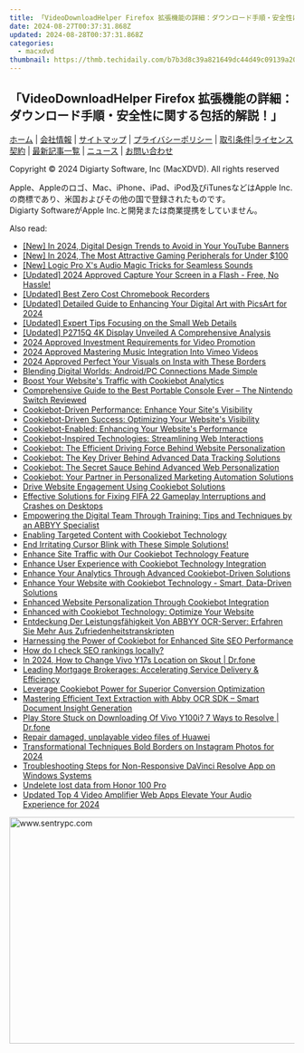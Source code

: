 ```yaml
---
title: 「VideoDownloadHelper Firefox 拡張機能の詳細：ダウンロード手順・安全性に関する包括的解説！」
date: 2024-08-27T00:37:31.868Z
updated: 2024-08-28T00:37:31.868Z
categories:
  - macxdvd
thumbnail: https://thmb.techidaily.com/b7b3d8c39a821649dc44d49c09139a20a97e41dfca3f0d118aeffb822a7ad834.jpg
---
```


## 「VideoDownloadHelper Firefox 拡張機能の詳細：ダウンロード手順・安全性に関する包括的解説！」

[ホーム](https://tools.techidaily.com/macxdvd/products/) | [会社情報](https://tools.techidaily.com/macxdvd/products/) | [サイトマップ](https://tools.techidaily.com/macxdvd/products/) | [プライバシーポリシー](https://tools.techidaily.com/macxdvd/products/) | [取引条件](https://tools.techidaily.com/macxdvd/products/)|[ライセンス契約](https://tools.techidaily.com/macxdvd/products/) | [最新記事一覧](https://tools.techidaily.com/macxdvd/products/) | [ニュース](https://tools.techidaily.com/macxdvd/products/) | [お問い合わせ](https://tools.techidaily.com/macxdvd/products/)

Copyright © 2024 Digiarty Software, Inc (MacXDVD). All rights reserved

Apple、Appleのロゴ、Mac、iPhone、iPad、iPod及びiTunesなどはApple Inc.の商標であり、米国およびその他の国で登録されたものです。  
Digiarty SoftwareがApple Inc.と開発または商業提携をしていません。

<ins class="adsbygoogle"
     style="display:block"
     data-ad-format="autorelaxed"
     data-ad-client="ca-pub-7571918770474297"
     data-ad-slot="1223367746"></ins>



<ins class="adsbygoogle"
     style="display:block"
     data-ad-client="ca-pub-7571918770474297"
     data-ad-slot="8358498916"
     data-ad-format="auto"
     data-full-width-responsive="true"></ins>

<span class="atpl-alsoreadstyle">Also read:</span>
<div><ul>
<li><a href="https://youtube-blog.techidaily.com/n-2024-digital-design-trends-to-avoid-in-your-youtube-banners/"><u>[New] In 2024, Digital Design Trends to Avoid in Your YouTube Banners</u></a></li>
<li><a href="https://screen-sharing-recording.techidaily.com/new-in-2024-the-most-attractive-gaming-peripherals-for-under-100/"><u>[New] In 2024, The Most Attractive Gaming Peripherals for Under $100</u></a></li>
<li><a href="https://extra-guidance.techidaily.com/new-logic-pro-xs-audio-magic-tricks-for-seamless-sounds/"><u>[New] Logic Pro X's Audio Magic Tricks for Seamless Sounds</u></a></li>
<li><a href="https://desktop-recording.techidaily.com/1716069961337-updated-2024-approved-capture-your-screen-in-a-flash-free-no-hassle/"><u>[Updated] 2024 Approved  Capture Your Screen in a Flash - Free, No Hassle!</u></a></li>
<li><a href="https://digital-screen-recording.techidaily.com/updated-best-zero-cost-chromebook-recorders/"><u>[Updated] Best Zero Cost Chromebook Recorders</u></a></li>
<li><a href="https://fox-http.techidaily.com/updated-detailed-guide-to-enhancing-your-digital-art-with-picsart-for-2024/"><u>[Updated] Detailed Guide to Enhancing Your Digital Art with PicsArt for 2024</u></a></li>
<li><a href="https://some-techniques.techidaily.com/updated-expert-tips-focusing-on-the-small-web-details/"><u>[Updated] Expert Tips  Focusing on the Small Web Details</u></a></li>
<li><a href="https://extra-support.techidaily.com/updated-p2715q-4k-display-unveiled-a-comprehensive-analysis/"><u>[Updated] P2715Q 4K Display Unveiled  A Comprehensive Analysis</u></a></li>
<li><a href="https://extra-support.techidaily.com/2024-approved-investment-requirements-for-video-promotion/"><u>2024 Approved  Investment Requirements for Video Promotion</u></a></li>
<li><a href="https://vimeo-videos.techidaily.com/2024-approved-mastering-music-integration-into-vimeo-videos/"><u>2024 Approved  Mastering Music Integration Into Vimeo Videos</u></a></li>
<li><a href="https://instagram-video-recordings.techidaily.com/2024-approved-perfect-your-visuals-on-insta-with-these-borders/"><u>2024 Approved  Perfect Your Visuals on Insta with These Borders</u></a></li>
<li><a href="https://windows11.techidaily.com/blending-digital-worlds-androidpc-connections-made-simple/"><u>Blending Digital Worlds: Android/PC Connections Made Simple</u></a></li>
<li><a href="https://some-guidance.techidaily.com/boost-your-websites-traffic-with-cookiebot-analytics/"><u>Boost Your Website's Traffic with Cookiebot Analytics</u></a></li>
<li><a href="https://buynow-tips.techidaily.com/comprehensive-guide-to-the-best-portable-console-ever-the-nintendo-switch-reviewed/"><u>Comprehensive Guide to the Best Portable Console Ever – The Nintendo Switch Reviewed</u></a></li>
<li><a href="https://some-guidance.techidaily.com/cookiebot-driven-performance-enhance-your-sites-visibility/"><u>Cookiebot-Driven Performance: Enhance Your Site's Visibility</u></a></li>
<li><a href="https://some-guidance.techidaily.com/cookiebot-driven-success-optimizing-your-websites-visibility/"><u>Cookiebot-Driven Success: Optimizing Your Website's Visibility</u></a></li>
<li><a href="https://some-guidance.techidaily.com/cookiebot-enabled-enhancing-your-websites-performance/"><u>Cookiebot-Enabled: Enhancing Your Website's Performance</u></a></li>
<li><a href="https://some-guidance.techidaily.com/cookiebot-inspired-technologies-streamlining-web-interactions/"><u>Cookiebot-Inspired Technologies: Streamlining Web Interactions</u></a></li>
<li><a href="https://some-guidance.techidaily.com/cookiebot-the-efficient-driving-force-behind-website-personalization/"><u>Cookiebot: The Efficient Driving Force Behind Website Personalization</u></a></li>
<li><a href="https://some-guidance.techidaily.com/cookiebot-the-key-driver-behind-advanced-data-tracking-solutions/"><u>Cookiebot: The Key Driver Behind Advanced Data Tracking Solutions</u></a></li>
<li><a href="https://some-guidance.techidaily.com/cookiebot-the-secret-sauce-behind-advanced-web-personalization/"><u>Cookiebot: The Secret Sauce Behind Advanced Web Personalization</u></a></li>
<li><a href="https://some-guidance.techidaily.com/cookiebot-your-partner-in-personalized-marketing-automation-solutions/"><u>Cookiebot: Your Partner in Personalized Marketing Automation Solutions</u></a></li>
<li><a href="https://some-guidance.techidaily.com/drive-website-engagement-using-cookiebot-solutions/"><u>Drive Website Engagement Using Cookiebot Solutions</u></a></li>
<li><a href="https://program-issues.techidaily.com/effective-solutions-for-fixing-fifa-22-gameplay-interruptions-and-crashes-on-desktops/"><u>Effective Solutions for Fixing FIFA 22 Gameplay Interruptions and Crashes on Desktops</u></a></li>
<li><a href="https://some-guidance.techidaily.com/empowering-the-digital-team-through-training-tips-and-techniques-by-an-abbyy-specialist/"><u>Empowering the Digital Team Through Training: Tips and Techniques by an ABBYY Specialist</u></a></li>
<li><a href="https://some-guidance.techidaily.com/enabling-targeted-content-with-cookiebot-technology/"><u>Enabling Targeted Content with Cookiebot Technology</u></a></li>
<li><a href="https://win-howtos.techidaily.com/end-irritating-cursor-blink-with-these-simple-solutions/"><u>End Irritating Cursor Blink with These Simple Solutions!</u></a></li>
<li><a href="https://some-guidance.techidaily.com/enhance-site-traffic-with-our-cookiebot-technology-feature/"><u>Enhance Site Traffic with Our Cookiebot Technology Feature</u></a></li>
<li><a href="https://some-guidance.techidaily.com/enhance-user-experience-with-cookiebot-technology-integration/"><u>Enhance User Experience with Cookiebot Technology Integration</u></a></li>
<li><a href="https://some-guidance.techidaily.com/enhance-your-analytics-through-advanced-cookiebot-driven-solutions/"><u>Enhance Your Analytics Through Advanced Cookiebot-Driven Solutions</u></a></li>
<li><a href="https://some-guidance.techidaily.com/enhance-your-website-with-cookiebot-technology-smart-data-driven-solutions/"><u>Enhance Your Website with Cookiebot Technology - Smart, Data-Driven Solutions</u></a></li>
<li><a href="https://some-guidance.techidaily.com/enhanced-website-personalization-through-cookiebot-integration/"><u>Enhanced Website Personalization Through Cookiebot Integration</u></a></li>
<li><a href="https://some-guidance.techidaily.com/enhanced-with-cookiebot-technology-optimize-your-website/"><u>Enhanced with Cookiebot Technology: Optimize Your Website</u></a></li>
<li><a href="https://some-guidance.techidaily.com/entdeckung-der-leistungsfahigkeit-von-abbyy-ocr-server-erfahren-sie-mehr-aus-zufriedenheitstranskripten/"><u>Entdeckung Der Leistungsfähigkeit Von ABBYY OCR-Server: Erfahren Sie Mehr Aus Zufriedenheitstranskripten</u></a></li>
<li><a href="https://some-guidance.techidaily.com/harnessing-the-power-of-cookiebot-for-enhanced-site-seo-performance/"><u>Harnessing the Power of Cookiebot for Enhanced Site SEO Performance</u></a></li>
<li><a href="https://phone-solutions.techidaily.com/how-do-i-check-seo-rankings-locally-by-link-assistant-rank-tracker-local-rankings-local-rankings/"><u>How do I check SEO rankings locally?</u></a></li>
<li><a href="https://location-social.techidaily.com/in-2024-how-to-change-vivo-y17s-location-on-skout-drfone-by-drfone-virtual-android/"><u>In 2024, How to Change Vivo Y17s Location on Skout | Dr.fone</u></a></li>
<li><a href="https://some-guidance.techidaily.com/leading-mortgage-brokerages-accelerating-service-delivery-and-efficiency/"><u>Leading Mortgage Brokerages: Accelerating Service Delivery & Efficiency</u></a></li>
<li><a href="https://some-guidance.techidaily.com/leverage-cookiebot-power-for-superior-conversion-optimization/"><u>Leverage Cookiebot Power for Superior Conversion Optimization</u></a></li>
<li><a href="https://some-guidance.techidaily.com/mastering-efficient-text-extraction-with-abby-ocr-sdk-smart-document-insight-generation/"><u>Mastering Efficient Text Extraction with Abby OCR SDK – Smart Document Insight Generation</u></a></li>
<li><a href="https://fix-guide.techidaily.com/play-store-stuck-on-downloading-of-vivo-y100i-7-ways-to-resolve-drfone-by-drfone-fix-android-problems-fix-android-problems/"><u>Play Store Stuck on Downloading Of Vivo Y100i? 7 Ways to Resolve | Dr.fone</u></a></li>
<li><a href="https://techidaily.com/repair-damaged-unplayable-video-files-of-huawei-by-stellar-video-repair-mobile-video-repair/"><u>Repair damaged, unplayable video files of Huawei</u></a></li>
<li><a href="https://instagram-videos.techidaily.com/transformational-techniques-bold-borders-on-instagram-photos-for-2024/"><u>Transformational Techniques  Bold Borders on Instagram Photos for 2024</u></a></li>
<li><a href="https://some-knowledge.techidaily.com/troubleshooting-steps-for-non-responsive-davinci-resolve-app-on-windows-systems/"><u>Troubleshooting Steps for Non-Responsive DaVinci Resolve App on Windows Systems</u></a></li>
<li><a href="https://techidaily.com/undelete-lost-data-from-honor-100-pro-by-fonelab-android-recover-data/"><u>Undelete lost data from Honor 100 Pro</u></a></li>
<li><a href="https://audio-editing.techidaily.com/updated-top-4-video-amplifier-web-apps-elevate-your-audio-experience-for-2024/"><u>Updated Top 4 Video Amplifier Web Apps Elevate Your Audio Experience for 2024</u></a></li>
</ul></div>

<!-- affiliate ads begin -->
<a href="https://sentrypc.7eer.net/c/5597632/398453/3022" target="_top" id="398453"><img src="//a.impactradius-go.com/display-ad/3022-398453" border="0" alt="www.sentrypc.com" width="580" height="400"/></a><img height="0" width="0" src="https://sentrypc.7eer.net/i/5597632/398453/3022" style="position:absolute;visibility:hidden;" border="0" />
<!-- affiliate ads end -->